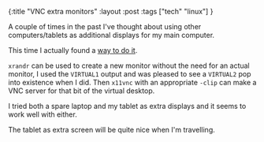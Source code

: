 {:title "VNC extra monitors"
:layout :post
:tags ["tech" "linux"]
}

A couple of times in the past I've thought about using other computers/tablets as additional displays for my main computer. 

This time I actually found a [way to do it](https://bbs.archlinux.org/viewtopic.php?id=191555). 

`xrandr` can be used to create a new monitor without the need for an actual monitor, I used the `VIRTUAL1` output and was pleased to see a `VIRTUAL2` pop into existence when I did. Then `x11vnc` with an appropriate `-clip` can make a VNC server for that bit of the virtual desktop. 

I tried both a spare laptop and my tablet as extra displays and it seems to work well with either.

The tablet as extra screen will be quite nice when I'm travelling. 

